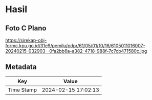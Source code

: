 # Hasil

## Foto C Plano

https://sirekap-obj-formc.kpu.go.id/31e9/pemilu/pdpr/61/05/01/10/16/6105011016007-20240215-032903--0fa2bb6a-a382-4718-988f-7c7cb471580c.jpg


## Metadata

| Key        | Value               |
| ---------- | ------------------- |
| Time Stamp | 2024-02-15 17:02:13 |



